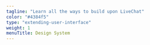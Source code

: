 ```yaml
---
tagline: "Learn all the ways to build upon LiveChat"
color: "#4384f5"
type: "extending-user-interface"
weight: 1
menuTitle: Design System
---
```

